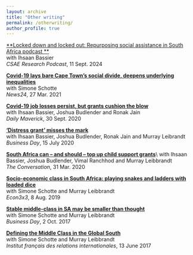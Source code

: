 ```yaml
---
layout: archive
title: "Other writing"
permalink: /otherwriting/
author_profile: true
---
```


[**Locked down and locked out: Repurposing social assistance in South Africa podcast **](https://www.csae.ox.ac.uk/locked-down-and-locked-out-repurposing-social-assistance-in-south-africa)\
with Ihsaan Bassier \
*CSAE Research Podcast*, 11 Sept. 2024

[**Covid-19 lays bare Cape Town’s social divide, deepens underlying inequalities**](https://www.news24.com/news24/columnists/guestcolumn/opinion-covid-19-lays-bare-cape-towns-social-divide-deepens-underlying-inequalities-20210327) \
with Simone Schotte \
*News24*, 27 Mar. 2021


[**Covid-19 job losses persist, but grants cushion the blow**](https://www.dailymaverick.co.za/article/2020-09-30-covid-19-job-losses-persist-but-grants-cushion-the-blow/)\
with Ihsaan Bassier, Joshua Budlender and Ronak Jain \
*Daily Maverick*, 30 Sept. 2020

[**‘Distress grant’ misses the mark**](https://www.businesslive.co.za/fm/features/2020-07-15-distress-grant-misses-the-mark/)\
with Ihsaan Bassier, Joshua Budlender, Ronak Jain and Murray Leibrandt \
*Business Day*, 15 July 2020

[**South Africa can – and should – top up child support grants**](https://theconversation.com/south-africa-can-and-should-top-up-child-support-grants-to-avoid-a-humanitarian-crisis-135222)\ 
with Ihsaan Bassier, Joshua Budlender, Vimal Ranchhod and Murray Leibbrandt \
*The Conversation*, 31 Mar. 2020

[**Socio-economic class in South Africa: playing snakes and ladders with loaded dice**](http://www.econ3x3.org/article/socio-economic-class-south-africa-playing-snakes-and-ladders-loaded-dice) \
with Simone Schotte and Murray Leibbrandt \
*Econ3x3*, 8 Aug. 2019

[**Stable middle-class in SA may be smaller than thought**](https://www.businesslive.co.za/bd/opinion/2017-10-02-stable-middle-class-in-sa-may-be-smaller-than-thought-study-shows/) \
with Simone Schotte and Murray Leibbrandt \
*Business Day*, 2 Oct. 2017

[**Defining the Middle Class in the Global South**](http://www.ifri.org/en/publications/editoriaux-de-lifri/lafrique-questions/defining-middle-class-global-south-quantitative) \
with Simone Schotte and Murray Leibbrandt \
*Institut français des relations internationales*, 13 June 2017